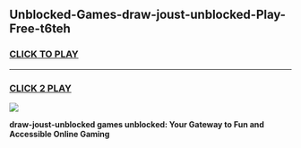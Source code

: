 
## Unblocked-Games-draw-joust-unblocked-Play-Free-t6teh
<h3>
<a href="https://premium76.site?title=draw-joust-unblocked&ref=18A1">CLICK TO PLAY</a></h3>
<hr>

<h3>
<a href="https://premium76.site?title=draw-joust-unblocked&ref=18A1">CLICK 2 PLAY</a>
  
</h3>

<a href="https://premium76.site?title=draw-joust-unblocked&ref=18A1"><img src="https://clearcache.store/games.png"></a>


**draw-joust-unblocked games unblocked: Your Gateway to Fun and Accessible Online Gaming**
